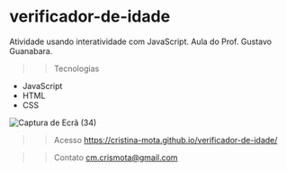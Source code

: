 # verificador-de-idade

Atividade usando interatividade com JavaScript. Aula do Prof. Gustavo Guanabara.

>>Tecnologias
- JavaScript
- HTML
- CSS

![Captura de Ecrã (34)](https://user-images.githubusercontent.com/110698111/208163056-51510bc4-4791-430a-8f4f-b96e893d9966.png)

>>Acesso
 https://cristina-mota.github.io/verificador-de-idade/

>>Contato
cm.crismota@gmail.com



